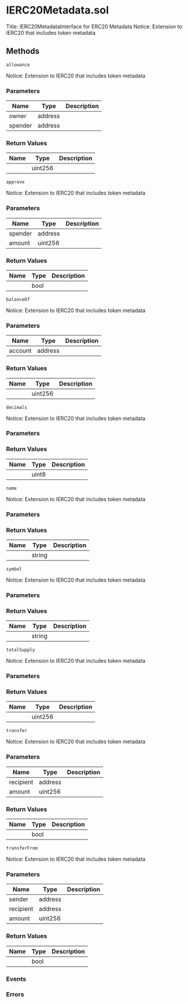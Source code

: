 
# IERC20Metadata.sol
Title: IERC20MetadataInterface for ERC20 Metadata
Notice: Extension to IERC20 that includes token metadata

## Methods
```solidity
allowance
```
Notice: Extension to IERC20 that includes token metadata

### Parameters
| Name | Type | Description |
|---|---|---|
| owner | address |  |
| spender | address |  |


### Return Values
| Name | Type | Description |
|---|---|---|
|  | uint256 |  |

```solidity
approve
```
Notice: Extension to IERC20 that includes token metadata

### Parameters
| Name | Type | Description |
|---|---|---|
| spender | address |  |
| amount | uint256 |  |


### Return Values
| Name | Type | Description |
|---|---|---|
|  | bool |  |

```solidity
balanceOf
```
Notice: Extension to IERC20 that includes token metadata

### Parameters
| Name | Type | Description |
|---|---|---|
| account | address |  |


### Return Values
| Name | Type | Description |
|---|---|---|
|  | uint256 |  |

```solidity
decimals
```
Notice: Extension to IERC20 that includes token metadata

### Parameters

### Return Values
| Name | Type | Description |
|---|---|---|
|  | uint8 |  |

```solidity
name
```
Notice: Extension to IERC20 that includes token metadata

### Parameters

### Return Values
| Name | Type | Description |
|---|---|---|
|  | string |  |

```solidity
symbol
```
Notice: Extension to IERC20 that includes token metadata

### Parameters

### Return Values
| Name | Type | Description |
|---|---|---|
|  | string |  |

```solidity
totalSupply
```
Notice: Extension to IERC20 that includes token metadata

### Parameters

### Return Values
| Name | Type | Description |
|---|---|---|
|  | uint256 |  |

```solidity
transfer
```
Notice: Extension to IERC20 that includes token metadata

### Parameters
| Name | Type | Description |
|---|---|---|
| recipient | address |  |
| amount | uint256 |  |


### Return Values
| Name | Type | Description |
|---|---|---|
|  | bool |  |

```solidity
transferFrom
```
Notice: Extension to IERC20 that includes token metadata

### Parameters
| Name | Type | Description |
|---|---|---|
| sender | address |  |
| recipient | address |  |
| amount | uint256 |  |


### Return Values
| Name | Type | Description |
|---|---|---|
|  | bool |  |


### Events

### Errors

